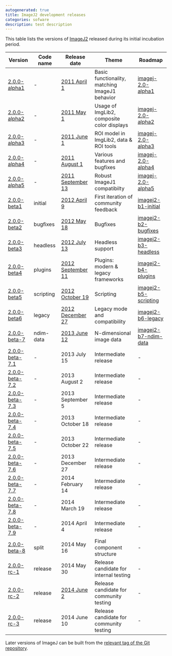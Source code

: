 ```yaml
---
autogenerated: true
title: ImageJ2 development releases
categories: sofware
description: test description
---
```


This table lists the versions of [ImageJ2](/software/imagej2) released during its initial incubation period.

| Version                                                                                            | Code name | Release date                                                          | Theme                                          | Roadmap                                                                       |
|----------------------------------------------------------------------------------------------------|-----------|-----------------------------------------------------------------------|------------------------------------------------|-------------------------------------------------------------------------------|
| [2.0.0-alpha1](/media/imagej-2.0.0-alpha1.zip)                                           | \-        | [2011 April 1](/news/2011-04-01_-_ImageJ_v2.0.0-alpha1)          | Basic functionality, matching ImageJ1 behavior | [imagej-2.0-alpha1](http://trac.imagej.net/milestone/imagej-2.0-alpha1)       |
| [2.0.0-alpha2](/media/imagej-2.0.0-alpha2.zip)                                           | \-        | [2011 May 1](/news/2011-05-01_-_ImageJ_v2.0.0-alpha2)            | Usage of ImgLib2, composite color displays     | [imagej-2.0-alpha2](http://trac.imagej.net/milestone/imagej-2.0-alpha2)       |
| [2.0.0-alpha3](/media/imagej-2.0.0-alpha3.zip)                                           | \-        | [2011 June 1](/news/2011-06-01_-_ImageJ_v2.0.0-alpha3)           | ROI model in ImgLib2, data & ROI tools         | [imagej-2.0-alpha3](http://trac.imagej.net/milestone/imagej-2.0-alpha3)       |
| [2.0.0-alpha4](/media/imagej-2.0.0-alpha4.zip)                                           | \-        | [2011 August 1](/news/2011-08-01_-_ImageJ_v2.0.0-alpha4)         | Various features and bugfixes                  | [imagej-2.0-alpha4](http://trac.imagej.net/milestone/imagej-2.0-alpha4)       |
| [2.0.0-alpha5](/media/imagej-2.0.0-alpha5.zip)                                           | \-        | [2011 September 13](/news/2011-09-13_-_ImageJ_v2.0.0-alpha5)     | Robust ImageJ1 compatibilty                    | [imagej-2.0-alpha5](http://trac.imagej.net/milestone/imagej-2.0-alpha5)       |
| [2.0.0-beta1](https://maven.scijava.org/content/groups/public/net/imagej/ij-app/2.0.0-beta1/)       | initial   | [2012 April 9](/news/2012-04-09_-_ImageJ_v2.0.0-beta1)           | First iteration of community feedback          | [imagej2-b1-initial](http://trac.imagej.net/milestone/imagej2-b1-initial)     |
| [2.0.0-beta2](https://maven.scijava.org/content/groups/public/net/imagej/ij-app/2.0.0-beta2/)       | bugfixes  | [2012 May 18](/news/2012-05-18_-_ImageJ_v2.0.0-beta2)            | Bugfixes                                       | [imagej2-b2-bugfixes](http://trac.imagej.net/milestone/imagej2-b2-bugfixes)   |
| [2.0.0-beta3](https://maven.scijava.org/content/groups/public/net/imagej/ij-app/2.0.0-beta3/)       | headless  | [2012 July 13](/news/2012-07-13_-_ImageJ_v2.0.0-beta3)           | Headless support                               | [imagej2-b3-headless](http://trac.imagej.net/milestone/imagej2-b3-headless)   |
| [2.0.0-beta4](https://maven.scijava.org/content/groups/public/net/imagej/ij-app/2.0.0-beta4/)       | plugins   | [2012 September 11](/news/2012-09-11_-_ImageJ_v2.0.0-beta4)      | Plugins: modern & legacy frameworks            | [imagej2-b4-plugins](http://trac.imagej.net/milestone/imagej2-b4-plugins)     |
| [2.0.0-beta5](https://maven.scijava.org/content/groups/public/net/imagej/ij-app/2.0.0-beta5/)       | scripting | [2012 October 19](/news/2012-10-19_-_ImageJ_v2.0.0-beta5)        | Scripting                                      | [imagej2-b5-scripting](http://trac.imagej.net/milestone/imagej2-b5-scripting) |
| [2.0.0-beta6](https://maven.scijava.org/content/groups/public/net/imagej/ij-app/2.0.0-beta6/)       | legacy    | [2012 December 27](/news/2012-12-27_-_ImageJ_v2.0.0-beta6)       | Legacy mode and compatibility                  | [imagej2-b6-legacy](http://trac.imagej.net/milestone/imagej2-b6-legacy)       |
| [2.0.0-beta-7](https://maven.scijava.org/content/groups/public/net/imagej/ij-app/2.0.0-beta-7/)     | ndim-data | [2013 June 12](/news/2013-06-12_-_ImageJ_v2.0.0-beta-7)          | N-dimensional image data                       | [imagej2-b7-ndim-data](http://trac.imagej.net/milestone/imagej2-b7-ndim-data) |
| [2.0.0-beta-7.1](https://maven.scijava.org/content/groups/public/net/imagej/ij-app/2.0.0-beta-7.1/) | \-        | 2013 July 15                                                          | Intermediate release                           | \-                                                                            |
| [2.0.0-beta-7.2](https://maven.scijava.org/content/groups/public/net/imagej/ij-app/2.0.0-beta-7.2/) | \-        | 2013 August 2                                                         | Intermediate release                           | \-                                                                            |
| [2.0.0-beta-7.3](https://maven.scijava.org/content/groups/public/net/imagej/ij-app/2.0.0-beta-7.3/) | \-        | 2013 September 5                                                      | Intermediate release                           | \-                                                                            |
| [2.0.0-beta-7.4](https://maven.scijava.org/content/groups/public/net/imagej/ij-app/2.0.0-beta-7.4/) | \-        | 2013 October 18                                                       | Intermediate release                           | \-                                                                            |
| [2.0.0-beta-7.5](https://maven.scijava.org/content/groups/public/net/imagej/ij-app/2.0.0-beta-7.5/) | \-        | 2013 October 22                                                       | Intermediate release                           | \-                                                                            |
| [2.0.0-beta-7.6](https://maven.scijava.org/content/groups/public/net/imagej/ij-app/2.0.0-beta-7.6/) | \-        | 2013 December 27                                                      | Intermediate release                           | \-                                                                            |
| [2.0.0-beta-7.7](https://maven.scijava.org/content/groups/public/net/imagej/ij-app/2.0.0-beta-7.7/) | \-        | 2014 February 14                                                      | Intermediate release                           | \-                                                                            |
| [2.0.0-beta-7.8](https://maven.scijava.org/content/groups/public/net/imagej/ij-app/2.0.0-beta-7.8/) | \-        | 2014 March 19                                                         | Intermediate release                           | \-                                                                            |
| [2.0.0-beta-7.9](https://maven.scijava.org/content/groups/public/net/imagej/ij-app/2.0.0-beta-7.9/) | \-        | 2014 April 4                                                          | Intermediate release                           | \-                                                                            |
| [2.0.0-beta-8](https://maven.scijava.org/content/groups/public/net/imagej/imagej/2.0.0-beta-8/)     | split     | 2014 May 16                                                           | Final component structure                      | \-                                                                            |
| [2.0.0-rc-1](https://maven.scijava.org/content/groups/public/net/imagej/imagej/2.0.0-rc-1/)         | release   | 2014 May 30                                                           | Release candidate for internal testing         | \-                                                                            |
| [2.0.0-rc-2](https://maven.scijava.org/content/groups/public/net/imagej/imagej/2.0.0-rc-2/)         | release   | [2014 June 2](/news/2014-06-04_-_ImageJ_2.0.0_release_candidate) | Release candidate for community testing        | \-                                                                            |
| [2.0.0-rc-3](https://maven.scijava.org/content/groups/public/net/imagej/imagej/2.0.0-rc-3/)         | release   | 2014 June 10                                                          | Release candidate for community testing        | \-                                                                            |

Later versions of ImageJ can be built from the [relevant tag of the Git repository](https://github.com/imagej/imagej/tags).
